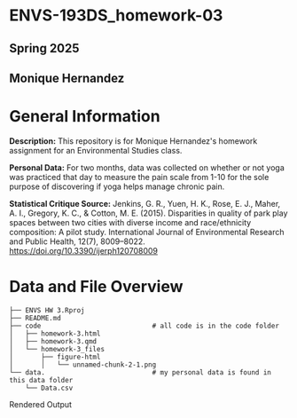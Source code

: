 # ENVS-193DS_homework-03

## **Spring 2025**

## **Monique Hernandez**

# General Information

**Description:** This repository is for Monique Hernandez's homework assignment for an Environmental Studies class.

**Personal Data:** For two months, data was collected on whether or not yoga was practiced that day to measure the pain scale from 1-10 for the sole purpose of discovering if yoga helps manage chronic pain.

**Statistical Critique Source:** Jenkins, G. R., Yuen, H. K., Rose, E. J., Maher, A. I., Gregory, K. C., & Cotton, M. E. (2015). Disparities in quality of park play spaces between two cities with diverse income and race/ethnicity composition: A pilot study. International Journal of Environmental Research and Public Health, 12(7), 8009–8022. https://doi.org/10.3390/ijerph120708009

# Data and File Overview

```         
├── ENVS HW 3.Rproj
├── README.md
├── code                            # all code is in the code folder
│   ├── homework-3.html
│   ├── homework-3.qmd
│   └── homework-3_files
│       ├── figure-html
│       │   └── unnamed-chunk-2-1.png
└── data.                           # my personal data is found in this data folder
    └── Data.csv
```

Rendered Output
